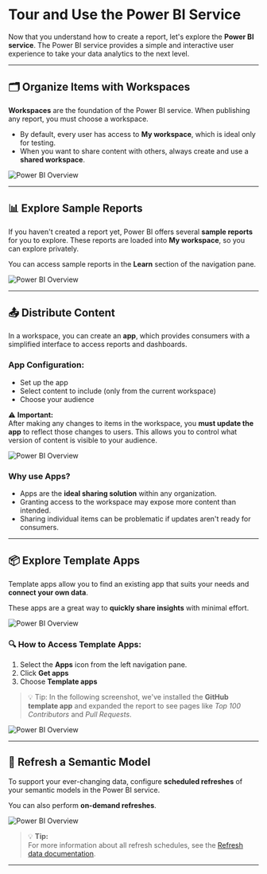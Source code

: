 # Tour and Use the Power BI Service

Now that you understand how to create a report, let's explore the **Power BI service**. The Power BI service provides a simple and interactive user experience to take your data analytics to the next level.

---

## 🗂 Organize Items with Workspaces

**Workspaces** are the foundation of the Power BI service. When publishing any report, you must choose a workspace.

- By default, every user has access to **My workspace**, which is ideal only for testing.
- When you want to share content with others, always create and use a **shared workspace**.

![Power BI Overview](images/pbi-touring_01.png)

---

## 📊 Explore Sample Reports

If you haven't created a report yet, Power BI offers several **sample reports** for you to explore. These reports are loaded into **My workspace**, so you can explore privately.

You can access sample reports in the **Learn** section of the navigation pane.

![Power BI Overview](images/pbi-touring_02.png)

---

## 📤 Distribute Content

In a workspace, you can create an **app**, which provides consumers with a simplified interface to access reports and dashboards.

### App Configuration:
- Set up the app
- Select content to include (only from the current workspace)
- Choose your audience

⚠️ **Important:**  
After making any changes to items in the workspace, you **must update the app** to reflect those changes to users. This allows you to control what version of content is visible to your audience.

![Power BI Overview](images/pbi-touring_03.png)

### Why use Apps?

- Apps are the **ideal sharing solution** within any organization.
- Granting access to the workspace may expose more content than intended.
- Sharing individual items can be problematic if updates aren't ready for consumers.

---

## 📦 Explore Template Apps

Template apps allow you to find an existing app that suits your needs and **connect your own data**.

These apps are a great way to **quickly share insights** with minimal effort.

![Power BI Overview](images/pbi-touring_04.png)

### 🔍 How to Access Template Apps:
1. Select the **Apps** icon from the left navigation pane.
2. Click **Get apps**
3. Choose **Template apps**

> 💡 Tip: In the following screenshot, we've installed the **GitHub template app** and expanded the report to see pages like _Top 100 Contributors_ and _Pull Requests_.

![Power BI Overview](images/pbi-touring_05.png)

---

## 🔁 Refresh a Semantic Model

To support your ever-changing data, configure **scheduled refreshes** of your semantic models in the Power BI service.

You can also perform **on-demand refreshes**.

![Power BI Overview](images/pbi-touring_06.png)

> 💡 **Tip:**  
For more information about all refresh schedules, see the [Refresh data documentation](https://learn.microsoft.com/power-bi/connect-data/refresh-data).

---
